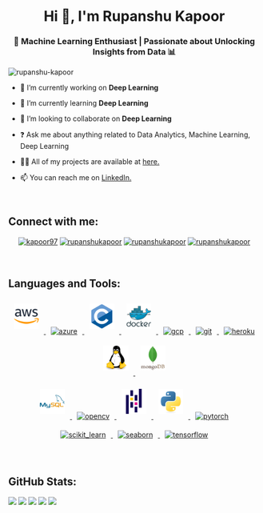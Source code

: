 <h1 align="center">Hi 👋, I'm Rupanshu Kapoor</h1>
<h3 align="center">🤖 Machine Learning Enthusiast | Passionate about Unlocking Insights from Data 📊</h3>

<p align="left"> <img src="https://komarev.com/ghpvc/?username=rupanshu-kapoor&label=Profile%20views&color=0e75b6&style=flat" alt="rupanshu-kapoor" /> </p>


- 🔭 I’m currently working on **Deep Learning**  
  

- 🌱 I’m currently learning **Deep Learning**  

- 👯 I’m looking to collaborate on **Deep Learning**


- ❓ Ask me about anything related to Data Analytics, Machine Learning, Deep Learning  
  

- 👨‍💻 All of my projects are available at [here.](https://github.com/Rupanshu-Kapoor?tab=repositories)  
  

- 📫 You can reach me on [LinkedIn.](https://www.linkedin.com/in/kapoor97)  
  

<br/>  




<h2 align="left">Connect with me:</h2>

<div align="center">
<a href="https://linkedin.com/in/kapoor97" target="blank"><img align="center" src="https://raw.githubusercontent.com/rahuldkjain/github-profile-readme-generator/master/src/images/icons/Social/linked-in-alt.svg" alt="kapoor97" height="30" width="40" /></a>
<a href="https://kaggle.com/rupanshukapoor" target="blank"><img align="center" src="https://raw.githubusercontent.com/rahuldkjain/github-profile-readme-generator/master/src/images/icons/Social/kaggle.svg" alt="rupanshukapoor" height="30" width="40" /></a>
<a href="https://www.hackerrank.com/rupanshukapoor" target="blank"><img align="center" src="https://raw.githubusercontent.com/rahuldkjain/github-profile-readme-generator/master/src/images/icons/Social/hackerrank.svg" alt="rupanshukapoor" height="30" width="40" /></a>
<a href="https://www.leetcode.com/rupanshukapoor" target="blank"><img align="center" src="https://raw.githubusercontent.com/rahuldkjain/github-profile-readme-generator/master/src/images/icons/Social/leet-code.svg" alt="rupanshukapoor" height="30" width="40" /></a>
</div>
<br><br>

<h2 align="left">Languages and Tools:</h2>

<div align="center">
  <p>
  <a href="https://aws.amazon.com" target="_blank" rel="noreferrer"> <img style="margin: 10px" src="https://raw.githubusercontent.com/devicons/devicon/master/icons/amazonwebservices/amazonwebservices-original-wordmark.svg" alt="aws" height="50"/> </a> 
  <a href="https://azure.microsoft.com/en-in/" target="_blank" rel="noreferrer"> <img style="margin: 10px" src="https://www.vectorlogo.zone/logos/microsoft_azure/microsoft_azure-icon.svg" alt="azure" height="50"/> </a> 
  <a href="https://www.cprogramming.com/" target="_blank" rel="noreferrer"> <img style="margin: 10px" src="https://raw.githubusercontent.com/devicons/devicon/master/icons/c/c-original.svg" alt="c" height="50"/> </a> 
  <a href="https://www.docker.com/" target="_blank" rel="noreferrer"> <img style="margin: 10px" src="https://raw.githubusercontent.com/devicons/devicon/master/icons/docker/docker-original-wordmark.svg" alt="docker"  height="50"/> </a> 
  <a href="https://cloud.google.com" target="_blank" rel="noreferrer"> <img style="margin: 10px" src="https://www.vectorlogo.zone/logos/google_cloud/google_cloud-icon.svg" alt="gcp"  height="50"/> </a> 
  <a href="https://git-scm.com/" target="_blank" rel="noreferrer"> <img style="margin: 10px" src="https://www.vectorlogo.zone/logos/git-scm/git-scm-icon.svg" alt="git"  height="50"/> </a> 
  <a href="https://heroku.com" target="_blank" rel="noreferrer"> <img style="margin: 10px" src="https://www.vectorlogo.zone/logos/heroku/heroku-icon.svg" alt="heroku"  height="50"/> </a> 
  <a href="https://www.linux.org/" target="_blank" rel="noreferrer"> <img style="margin: 10px" src="https://raw.githubusercontent.com/devicons/devicon/master/icons/linux/linux-original.svg" alt="linux" height="50"/> </a> 
  <a href="https://www.mongodb.com/" target="_blank" rel="noreferrer"> <img style="margin: 10px" src="https://raw.githubusercontent.com/devicons/devicon/master/icons/mongodb/mongodb-original-wordmark.svg" alt="mongodb"   height="50"/> </a> 
</p>
  <a href="https://www.mysql.com/" target="_blank" rel="noreferrer"> <img style="margin: 10px" src="https://raw.githubusercontent.com/devicons/devicon/master/icons/mysql/mysql-original-wordmark.svg" alt="mysql"  height="50"/> </a> 
<a href="https://opencv.org/" target="_blank" rel="noreferrer"> <img style="margin: 10px" src="https://www.vectorlogo.zone/logos/opencv/opencv-icon.svg" alt="opencv"  height="50"/> </a> 
<a href="https://pandas.pydata.org/" target="_blank" rel="noreferrer"> <img style="margin: 10px" src="https://raw.githubusercontent.com/devicons/devicon/2ae2a900d2f041da66e950e4d48052658d850630/icons/pandas/pandas-original.svg" alt="pandas" height="50"/> </a> 
<a href="https://www.python.org" target="_blank" rel="noreferrer"> <img style="margin: 10px" src="https://raw.githubusercontent.com/devicons/devicon/master/icons/python/python-original.svg" alt="python"   height="50"/> </a> 
<a href="https://pytorch.org/" target="_blank" rel="noreferrer"> <img style="margin: 10px" src="https://www.vectorlogo.zone/logos/pytorch/pytorch-icon.svg" alt="pytorch" height="50"/> </a> 
<a href="https://scikit-learn.org/" target="_blank" rel="noreferrer"> <img style="margin: 10px" src="https://upload.wikimedia.org/wikipedia/commons/0/05/Scikit_learn_logo_small.svg" alt="scikit_learn" height="50"/> </a> 
<a href="https://seaborn.pydata.org/" target="_blank" rel="noreferrer"> <img style="margin: 10px" src="https://seaborn.pydata.org/_images/logo-mark-lightbg.svg" alt="seaborn" height="50"/> </a> 
<a href="https://www.tensorflow.org" target="_blank" rel="noreferrer"> <img style="margin: 10px" src="https://www.vectorlogo.zone/logos/tensorflow/tensorflow-icon.svg" alt="tensorflow" height="50"/> </a>
</div>
<br> <br>




## GitHub Stats:


![](http://github-profile-summary-cards.vercel.app/api/cards/profile-details?username=Rupanshu-Kapoor&theme=default)
![](http://github-profile-summary-cards.vercel.app/api/cards/repos-per-language?username=Rupanshu-Kapoor&theme=default)
![](http://github-profile-summary-cards.vercel.app/api/cards/most-commit-language?username=Rupanshu-Kapoor&theme=default)
![](http://github-profile-summary-cards.vercel.app/api/cards/stats?username=Rupanshu-Kapoor&theme=default)
![](http://github-profile-summary-cards.vercel.app/api/cards/productive-time?username=Rupanshu-Kapoor&theme=default&utcOffset=8)
